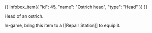 {{ infobox_item({
	"id": 45,
	"name": "Ostrich head",
	"type": "Head"
}) }}

Head of an ostrich.

In-game, bring this item to a [[Repair Station]] to equip it.